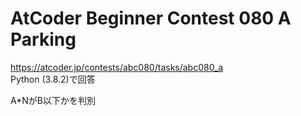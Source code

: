 # AtCoder Beginner Contest 080 A Parking  
https://atcoder.jp/contests/abc080/tasks/abc080_a  
Python (3.8.2)で回答  

A*NがB以下かを判別
